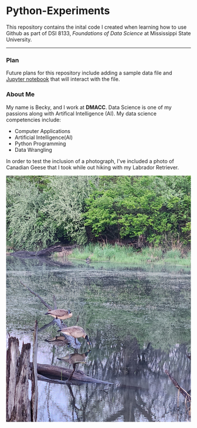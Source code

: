 # Python-Experiments

This repository contains the inital code I created when learning how to use Github as part of DSI 8133, *Foundations of Data Science* at Mississippi State University.

---

### Plan

Future plans for this repository include adding a sample data file and [Jupyter notebook](https://www.https://jupyter.org/) that will interact with the file.

### About Me

My name is Becky, and I work at **DMACC**. Data Science is one of my passions along with Artifical Intelligence (AI).
My data science competencies include:
-   Computer Applications
-   Artificial Intelligence(AI)
-   Python Programming
-   Data Wrangling

In order to test the inclusion of a photograph, I've included a photo of Canadian Geese that I took while out hiking with my Labrador Retriever.

 <img src="20250502_201410.jpg" alt="Two Canadian Geese standing on log in the water at a park" >
 
